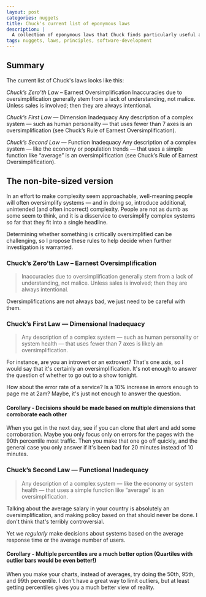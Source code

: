 ```yaml
---
layout: post
categories: nuggets
title: Chuck's current list of eponymous laws
description: |
  A collection of eponymous laws that Chuck finds particularly useful and relevant. These are the ones that come up most often in conversations about software development, team dynamics, and organizational behavior.
tags: nuggets, laws, principles, software-development
---
```


## Summary

The current list of Chuck's laws looks like this:

*Chuck’s Zero’th Law* – Earnest Oversimplification
Inaccuracies due to oversimplification generally stem from a lack of understanding, not malice. Unless sales is involved; then they are always intentional.

*Chuck’s First Law* — Dimension Inadequacy
Any description of a complex system — such as human personality — that uses fewer than 7 axes is an oversimplification (see Chuck’s Rule of Earnest Oversimplification).

*Chuck’s Second Law* — Function Inadequacy
Any description of a complex system — like the economy or population trends — that uses a simple function like “average” is an oversimplification (see Chuck’s Rule of Earnest Oversimplification).

## The non-bite-sized version

In an effort to make complexity seem approachable, well-meaning people will often oversimplify systems — and in doing so, introduce additional, unintended (and often incorrect) complexity. People are not as dumb as some seem to think, and it is a disservice to oversimplify complex systems so far that they fit into a single headline.

Determining whether something is critically oversimplified can be challenging, so I propose these rules to help decide when further investigation is warranted.

### Chuck’s Zero’th Law – Earnest Oversimplification
> Inaccuracies due to oversimplification generally stem from a lack of understanding, not malice. Unless sales is involved; then they are always intentional.

Oversimplifications are not always bad, we just need to be careful with them.

### Chuck’s First Law — Dimensional Inadequacy
> Any description of a complex system — such as human personality or system health — that uses fewer than 7 axes is likely an oversimplification.

For instance, are you an introvert or an extrovert? That's one axis, so I would say that it's certainly an oversimplification. It's not enough to answer the question of whether to go out to a show tonight.

How about the error rate of a service? Is a 10% increase in errors enough to page me at 2am? Maybe, it's just not enough to answer the question.

#### Corollary - Decisions should be made based on multiple dimensions that corroborate each other

When you get in the next day, see if you can clone that alert and add some corroboration. Maybe you only focus only on errors for the pages with the 90th percentile most traffic. Then you make that one go off quickly, and the general case you only answer if it's been bad for 20 minutes instead of 10 minutes.

### Chuck’s Second Law — Functional Inadequacy
> Any description of a complex system — like the economy or system health — that uses a simple function like “average” is an oversimplification.

Talking about the average salary in your country is absolutely an oversimplification, and making policy based on that should never be done. I don't think that's terribly controversial.

Yet we _regularly_ make decisions about systems based on the average response time or the average number of users.

#### Corollary - Multiple percentiles are a much better option (Quartiles with outlier bars would be even better!)

When you make your charts, instead of averages, try doing the 50th, 95th, and 99th percentile. I don't have a great way to limit outliers, but at least getting percentiles gives you a much better view of reality.
